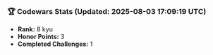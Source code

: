 ### 🏆 Codewars Stats (Updated: 2025-08-03 17:09:19 UTC)

- **Rank:** 8 kyu
- **Honor Points:** 3
- **Completed Challenges:** 1
